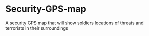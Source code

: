 # Security-GPS-map
A security GPS map that will show soldiers locations of threats and terrorists in their surroundings
